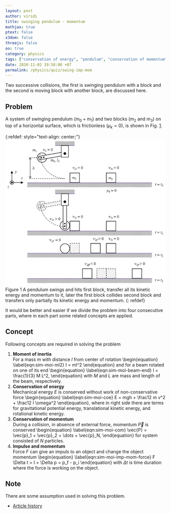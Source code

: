 ```yaml
---
layout: post
author: viridi
title: swinging pendulum - momentum
mathjax: true
ptext: false
x3dom: false
threejs: false
oo: true
category: physics
tags: ["conservation of energy", "pendulum", "conservation of momentum", "impulse"]
date: 2020-11-02 19:58:00 +07
permalink: /physics/quiz/swing-imp-mom
---
```

Two successive collisions, the first is swinging pendulum with a block and the second is moving block with another block, are discussed here.


## Problem
A system of swinging pendulum ($m_0 + m_1$) and two blocks ($m_2$ and $m_3$) on top of a horizontal surface, which is frictionless ($\mu_k = 0$), is shown in Fig. <a href="#fig:sim-system">1</a>.

{:refdef: style="text-align: center;"}
![swingin pendulum colliding a block](/assets/img/phys/swing-impuls-momentum.png)
<br />
Figure <a name="fig:sim-system">1</a> A pendulum swings and hits first block, transfer all its kinetic energy and momentum to it, later the first block collides second block and transfers only partially its kinetic energy and momentum.
{: refdef}

It would be better and easier if we divide the problem into four consecutive parts, where in each part some related concepts are applied.


## Concept
Following concepts are required in solving the problem
1. **Moment of inertia** <br />
For a mass $m$ with distance $l$ from center of rotation
\begin{equation}
\label{eqn:sim-moi-ml2}
I = ml^2
\end{equation}
and for a beam rotated on one of its end
\begin{equation}
\label{eqn:sim-moi-beam-end}
I = \frac{1}{3} M L^2,
\end{equation}
with $M$ and $L$ are mass and  length of the beam, respectively.
2. **Conservation of energy**<br />
Mechanical energy $E$ is conserved without work of non-conservative force
\begin{equation}
\label{eqn:sim-moi-coe}
E = mgh + \frac12 m v^2 + \frac12 I \omega^2
\end{equation},
where in right side there are terms for gravitational potential energy, translational kinetic energy, and rotational kinetic energy.
3. **Conservation of momentum**<br />
During a collision, in absence of external force, momentum $\vec{P}$ is conserved
\begin{equation}
\label{eqn:sim-moi-com}
\vec{P} = \vec{p}_1 + \vec{p}_2 + \dots + \vec{p}_N,
\end{equation}
for system consisted of $N$ particles.
4. **Impulse and momentum**<br />
Force $F$ can give an impuls to an object and change the object momentum
\begin{equation}
\label{eqn:sim-moi-imp-mom-force}
F \Delta t = I = \Delta p = p_f - p_i
\end{equation}
with $\Delta t$ is time duration where the force is working on the object.



## Note
There are some assumption used in solving this problem.

+ [Article history](https://github.com/butiran/butiran.github.io/commits/master/_posts/phys/quiz/2020-11-02-swing-imp-mom.md)
